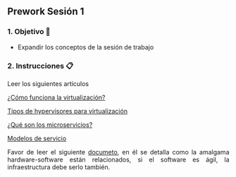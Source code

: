 ## Prework Sesión 1

<div style="text-align: justify;">

### 1. Objetivo 🎯

- Expandir los conceptos de la sesión de trabajo

### 2. Instrucciones 📋

Leer los siguientes artículos

[¿Cómo funciona la virtualización?](http://players.brightcove.net/1534342432001/Byh3doRJx_default/index.html?videoId=1708110718001)


[Tipos de hypervisores para virtualización](https://phoenixnap.com/kb/what-is-hypervisor-type-1-2)

[¿Qué son los microservicios?](https://www.rcs.cic.ipn.mx/2018_147_8/Hacia%20transacciones%20distribuidas%20coordinadas%20por%20agentes%20para%20la%20arquitectura%20de%20microservicios.pdf)


[Modelos de servicio](https://aws.amazon.com/es/types-of-cloud-computing/)

Favor de leer el siguiente [documeto](https://www.redalyc.org/pdf/816/81642256017.pdf), en él se detalla como la amalgama hardware-software están relacionados, si el software es ágil, la infraestructura debe serlo también.
